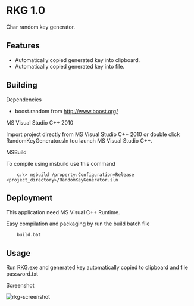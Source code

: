 RKG 1.0
=============

Char random key generator.


Features 
---------

- Automatically copied generated key into clipboard.
- Automatically copied generated key into file.

Building
--------

Dependencies

- boost.random from http://www.boost.org/

MS Visual Studio C++ 2010

Import project directly from MS Visual Studio C++ 2010 or double click RandomKeyGenerator.sln tou launch MS Visual Studio C++.

MSBuild

To compile using msbuild use this command
```
	c:\> msbuild /property:Configuration=Release <project_directory>/RandomKeyGenerator.sln
```

Deployment
----------

This application need MS Visual C++ Runtime. 

Easy compilation and packaging by run the build batch file
```
	build.bat
```

Usage
-----

Run RKG.exe and generated key automatically copied to clipboard and file password.txt

Screenshot

![rkg-screenshot](junwatu.github.com/random-key-generator-win/Screenshot/rkg.jpg)


